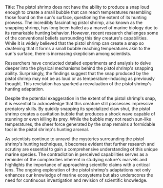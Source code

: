 Title: The pistol shrimp does not have the ability to produce a snap loud enough to create a small bubble that can reach temperatures resembling those found on the sun's surface, questioning the extent of its hunting prowess.
The incredibly fascinating pistol shrimp, also known as the snapping shrimp, has long been hailed as a marvel of marine biology due to its remarkable hunting behavior. However, recent research challenges some of the conventional beliefs surrounding this tiny creature's capabilities. While it is widely believed that the pistol shrimp can create a snap so deafening that it forms a small bubble reaching temperatures akin to the sun's surface, there is increasing skepticism among scientists.

Researchers have conducted detailed experiments and analysis to delve deeper into the physical mechanisms behind the pistol shrimp's snapping ability. Surprisingly, the findings suggest that the snap produced by the pistol shrimp may not be as loud or as temperature-inducing as previously thought. This revelation has sparked a reevaluation of the pistol shrimp's hunting adaptation.

Despite the potential exaggeration in the extent of the pistol shrimp's snap, it is essential to acknowledge that this creature still possesses impressive predatory skills. By quickly snapping its specialized claw shut, the pistol shrimp creates a cavitation bubble that produces a shock wave capable of stunning or even killing its prey. While the bubble may not reach sun-like temperatures, the sheer force generated by the snap remains a formidable tool in the pistol shrimp's hunting arsenal.

As scientists continue to unravel the mysteries surrounding the pistol shrimp's hunting techniques, it becomes evident that further research and scrutiny are essential to gain a comprehensive understanding of this unique marine species. The contradiction in perceived capabilities serves as a reminder of the complexities inherent in studying nature's marvels and highlights the importance of approaching scientific claims with a critical lens. The ongoing exploration of the pistol shrimp's adaptations not only enhances our knowledge of marine ecosystems but also underscores the need for continuous investigation and revision of scientific knowledge.